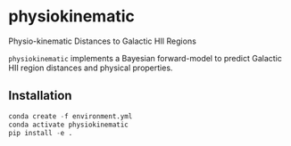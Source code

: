 # physiokinematic
Physio-kinematic Distances to Galactic HII Regions

`physiokinematic` implements a Bayesian forward-model to predict Galactic HII region distances and physical properties.

## Installation

```python
conda create -f environment.yml
conda activate physiokinematic
pip install -e .
```
